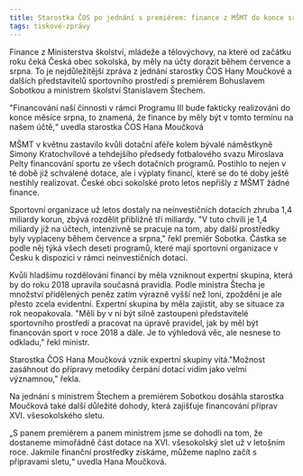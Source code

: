 ```yaml
---
title: Starostka ČOS po jednání s premiérem: finance z MŠMT do konce srpna, domluvena také dotace na slet
tags: tiskové-zprávy
---
```


Finance z Ministerstva školství, mládeže a tělovýchovy, na které od začátku roku čeká Česká obec sokolská, by měly na účty dorazit během července a srpna. To je nejdůležitější zpráva z jednání starostky ČOS Hany Moučkové a dalších představitelů sportovního prostředí s premiérem Bohuslavem Sobotkou a ministrem školství Stanislavem Štechem.

"Financování naší činnosti v rámci Programu III bude fakticky realizováni do konce měsíce srpna, to znamená, že finance by měly být v tomto termínu na našem účtě,“ uvedla starostka ČOS Hana Moučková

MŠMT v květnu zastavilo kvůli dotační aféře kolem bývalé náměstkyně Simony Kratochvílové a tehdejšího předsedy fotbalového svazu Miroslava Pelty financování sportu ze všech dotačních programů. Postihlo to nejen v té době již schválené dotace, ale i výplaty financí, které se do té doby ještě nestihly realizovat. České obci sokolské proto letos nepřišly z MŠMT žádné finance.

Sportovní organizace už letos dostaly na neinvestičních dotacích zhruba 1,4 miliardy korun, zbývá rozdělit přibližně tři miliardy. "V tuto chvíli je 1,4 miliardy již na účtech, intenzivně se pracuje na tom, aby další prostředky byly vyplaceny během července a srpna," řekl premiér Sobotka. Částka se podle něj týká všech deseti programů, které mají sportovní organizace v Česku k dispozici v rámci neinvestičních dotací.

Kvůli hladšímu rozdělování financí by měla vzniknout expertní skupina, která by do roku 2018 upravila současná pravidla. Podle ministra Štecha je množství přidělených peněz zatím výrazně vyšší než loni, zpoždění je ale přesto zcela evidentní. Expertní skupina by měla zajistit, aby se situace za rok neopakovala. "Měli by v ní být silně zastoupeni představitelé sportovního prostředí a pracovat na úpravě pravidel, jak by měl být financován sport v roce 2018 a dále. Je to výhledová věc, ale nesnese to odkladu," řekl ministr.

Starostka ČOS Hana Moučková vznik expertní skupiny vítá."Možnost zasáhnout do přípravy metodiky čerpání dotací vidím jako velmi významnou," řekla.

Na jednání s ministrem Štechem a premiérem Sobotkou dosáhla starostka Moučková také další důležité dohody, která zajišťuje financování příprav XVI. všesokolského sletu.

„S panem premiérem a panem ministrem jsme se dohodli na tom, že dostaneme mimořádně část dotace na XVI. všesokolský slet už v letošním roce. Jakmile finanční prostředky získáme, můžeme naplno začít s přípravami sletu,“ uvedla Hana Moučková.